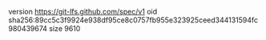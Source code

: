 version https://git-lfs.github.com/spec/v1
oid sha256:89cc5c3f9924e938df95ce8c0757fb955e323925ceed344131594fc980439674
size 9610
